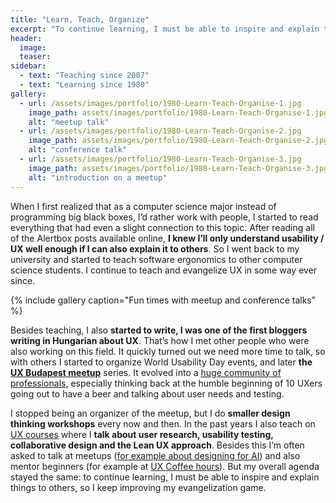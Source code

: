 ```yaml
---
title: "Learn, Teach, Organize"
excerpt: "To continue learning, I must be able to inspire and explain things to others, so I keep improving my evangelization game."
header:
  image:
  teaser:
sidebar:
  - text: "Teaching since 2007"
  - text: "Learning since 1980"
gallery:
  - url: /assets/images/portfolio/1980-Learn-Teach-Organise-1.jpg
    image_path: assets/images/portfolio/1980-Learn-Teach-Organise-1.jpg
    alt: "meetup talk"
  - url: /assets/images/portfolio/1980-Learn-Teach-Organise-2.jpg
    image_path: assets/images/portfolio/1980-Learn-Teach-Organise-2.jpg
    alt: "conference talk"
  - url: /assets/images/portfolio/1980-Learn-Teach-Organise-3.jpg
    image_path: assets/images/portfolio/1980-Learn-Teach-Organise-3.jpg
    alt: "introduction on a meetup"
---
```


When I first realized that as a computer science major instead of programming big black boxes, I’d rather work with people, I started to read everything that had even a slight connection to this topic. After reading all of the Alertbox posts available online, **I knew I’ll only understand usability / UX well enough if I can also explain it to others**. So I went back to my university and started to teach software ergonomics to other computer science students. I continue to teach and evangelize UX in some way ever since.

{% include gallery caption="Fun times with meetup and conference talks" %}

Besides teaching, I also **started to write, I was one of the first bloggers writing in Hungarian about UX**. That’s how I met other people who were also working on this field. It quickly turned out we need more time to talk, so with others I started to organize World Usability Day events, and later **the [UX Budapest meetup](https://www.meetup.com/UXbudapest/)** series. It evolved into a [huge community of professionals](https://www.facebook.com/groups/594600877237593/about/), especially thinking back at the humble beginning of 10 UXers going out to have a beer and talking about user needs and testing.

I stopped being an organizer of the meetup, but I do **smaller design thinking workshops** every now and then. In the past years I also teach on [UX courses](http://momeid.mome.hu/) where I **talk about user research, usability testing, collaborative design and the Lean UX approach**. Besides this I’m often asked to talk at meetups ([for example about designing for AI](https://www.meetup.com/UXbudapest/events/243139012/)) and also mentor beginners (for example at [UX Coffee hours](http://uxcoffeehours.com/)). But my overall agenda stayed the same: to continue learning, I must be able to inspire and explain things to others, so I keep improving my evangelization game.
